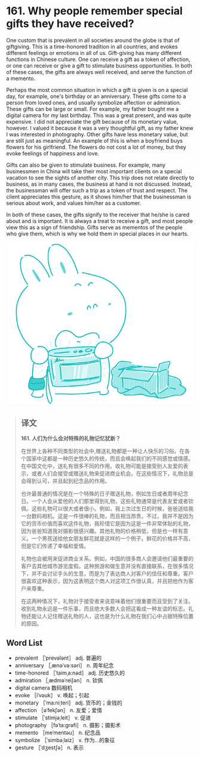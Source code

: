 # 161. Why people remember special gifts they have received?

One custom that is prevalent in all societies around the globe is that of giftgiving. This is a time-honored tradition in all countries, and evokes different feelings or emotions in all of us. Gift-giving has many different functions in Chinese culture. One can receive a gift as a token of affection, or one can receive or give a gift to stimulate business opportunities. In both of these cases, the gifts are always well received, and serve the function of a memento.

Perhaps the most common situation in which a gift is given is on a special day, for example, one's birthday or an anniversary. These gifts come to a person from loved ones, and usually symbolize affection or admiration. These gifts can be large or small. For example, my father bought me a digital camera for my last birthday. This was a great present, and was quite expensive. I did not appreciate the gift because of its monetary value, however. I valued it because it was a very thoughtful gift, as my father knew I was interested in photography. Other gifts have less monetary value, but are still just as meaningful. An example of this is when a boyfriend buys flowers for his girlfriend. The flowers do not cost a lot of money, but they evoke feelings of happiness and love.

Gifts can also be given to stimulate business. For example, many businessmen in China will take their most important clients on a special vacation to see the sights of another city. This trip does not relate directly to business, as in many cases, the business at hand is not discussed. Instead, the businessman will offer such a trip as a token of trust and respect. The client appreciates this gesture, as it shows him/her that the businessman is serious about work, and values him/her as a customer.

In both of these cases, the gifts signify to the receiver that he/she is cared about and is important. It is always a treat to receive a gift, and most people view this as a sign of friendship. Gifts serve as mementos of the people who give them, which is why we hold them in special places in our hearts.

![](.gitbook/assets/toefl-ibt-high-score-essays-161.jpg)

> ## 译文
>
> **161. 人们为什么会对特殊的礼物记忆犹新？**
>
> 在世界上各种不同类型的社会中,赠送礼物都是一种让人快乐的习俗。在各个国家中这都是一种历史悠久的传统，而且会唤起我们的不同感觉或情感。在中国文化中，送礼有很多不同的作用。收礼物可能是接受别人友爱的表示，或者人们会接受或赠送礼物来促进商业机会。在这些情况下，礼物总是会得到认可，并且起到纪念品的作用。
>
> 也许最普通的情况是在一个特殊的日子赠送礼物，例如生日或者周年纪念日。一个人会从爱他的人们那里得到礼物，这些礼物通常是代表友爱或者钦佩。这些礼物可以很大或者很小。例如，我上次过生日的时候，爸爸送给我一台数码相机。这是一件很棒的礼物，而且相当昂贵。不过，我并不是因为它的货币价值而喜欢这件礼物，我珍惜它是因为这是一件非常体贴的礼物，因为爸爸知道我对摄影很感兴趣。其他礼物的价格稍低，但是也一样有意义。一个男孩送给他女朋友鲜花就是这样的一个例子。鲜花的价格并不高，但是它们传递了幸福和爱情。
>
> 礼物也会被用来促进商业关系。例如，中国的很多商人会邀请他们最重要的客户去其他城市游览度假。这种旅游和做生意并没有直接联系，在很多情况下，并不会讨论手头的生意，而是为了表达商人对客户的信任和尊重。客户很喜欢这种表示，因为这表明这个商人对这项工作很认真，并且把他作为客户来尊重。
>
> 在这两种情况下，礼物对于接受者来说意味着他们很重要而且受到了关注。收到礼物永远是一件乐事，而且绝大多数人会把这看成一种友谊的标志。礼物还能让人记住赠送礼物的人，这也是为什么礼物在我们心中占据特殊位置的原因。

## Word List

* prevalent ［ˈprevələnt］ adj. 普遍的
* anniversary ［ˌænəˈvə:səri］ n. 周年纪念
* time-honored ［ˈtaimˌa:nəd］ adj. 历史悠久的
* admiration ［ˌædməˈreiʃən］ n. 钦佩
* digital camera 数码相机
* evoke ［iˈvəuk］ v. 唤起；引起
* monetary ［ˈma:niˌteri］ adj. 货币的；金钱的
* affection ［əˈfekʃən］ n. 友爱；爱情
* stimulate ［ˈstimjəˌleit］ v. 促进
* photography ［fəˈta:grəfi］ n. 摄影；摄影术
* memento ［meˈmentəu］ n. 纪念品
* symbolize ［ˈsimbəˌlaiz］ v. 作为…的象征
* gesture ［ˈdʒestʃə］ n. 表示

